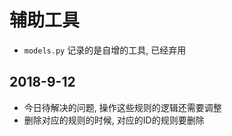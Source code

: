 # 辅助工具

- `models.py` 记录的是自增的工具, 已经弃用

## 2018-9-12
- 今日待解决的问题, 操作这些规则的逻辑还需要调整
- 删除对应的规则的时候, 对应的ID的规则要删除